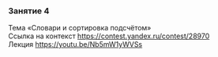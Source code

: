 ### Занятие 4 <br>
Тема «Словари и сортировка подсчётом» <br>
Ссылка на контекст https://contest.yandex.ru/contest/28970 <br>
Лекция  https://youtu.be/Nb5mW1yWVSs
